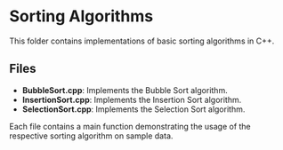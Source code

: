 # Sorting Algorithms

This folder contains implementations of basic sorting algorithms in C++.

## Files
- **BubbleSort.cpp**: Implements the Bubble Sort algorithm.
- **InsertionSort.cpp**: Implements the Insertion Sort algorithm.
- **SelectionSort.cpp**: Implements the Selection Sort algorithm.

Each file contains a main function demonstrating the usage of the respective sorting algorithm on sample data. 